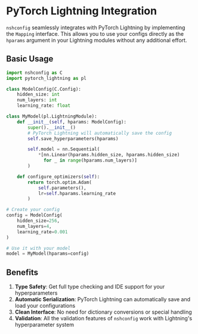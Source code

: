 # PyTorch Lightning Integration

`nshconfig` seamlessly integrates with PyTorch Lightning by implementing the `Mapping` interface. This allows you to use your configs directly as the `hparams` argument in your Lightning modules without any additional effort.

## Basic Usage

```python
import nshconfig as C
import pytorch_lightning as pl

class ModelConfig(C.Config):
    hidden_size: int
    num_layers: int
    learning_rate: float

class MyModel(pl.LightningModule):
    def __init__(self, hparams: ModelConfig):
        super().__init__()
        # PyTorch Lightning will automatically save the config
        self.save_hyperparameters(hparams)

        self.model = nn.Sequential(
            *[nn.Linear(hparams.hidden_size, hparams.hidden_size)
              for _ in range(hparams.num_layers)]
        )

    def configure_optimizers(self):
        return torch.optim.Adam(
            self.parameters(),
            lr=self.hparams.learning_rate
        )

# Create your config
config = ModelConfig(
    hidden_size=256,
    num_layers=4,
    learning_rate=0.001
)

# Use it with your model
model = MyModel(hparams=config)
```

## Benefits

1. **Type Safety**: Get full type checking and IDE support for your hyperparameters
2. **Automatic Serialization**: PyTorch Lightning can automatically save and load your configurations
3. **Clean Interface**: No need for dictionary conversions or special handling
4. **Validation**: All the validation features of `nshconfig` work with Lightning's hyperparameter system
